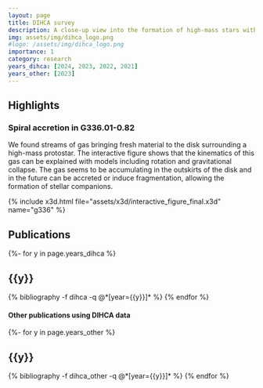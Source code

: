 ```yaml
---
layout: page
title: DIHCA survey
description: A close-up view into the formation of high-mass stars with ALMA.
img: assets/img/dihca_logo.png
#logo: /assets/img/dihca_logo.png
importance: 1
category: research
years_dihca: [2024, 2023, 2022, 2021]
years_other: [2023]
---
```

## Highlights

### Spiral accretion in G336.01-0.82

We found streams of gas bringing fresh material to the disk surrounding a high-mass protostar.
The interactive figure shows that the kinematics of this gas can be explained with models including rotation and gravitational collapse.
The gas seems to be accumulating in the outskirts of the disk and in the future can be accreted or induce fragmentation, allowing the formation of stellar companions.

{% include x3d.html file="assets/x3d/interactive_figure_final.x3d" name="g336" %}

## Publications

<div class="publications">
{%- for y in page.years_dihca %}
  <h2 class="year">{{y}}</h2>
  {% bibliography -f dihca -q @*[year={{y}}]* %}
{% endfor %}
</div>

#### Other publications using DIHCA data

<div class="publications">
{%- for y in page.years_other %}
  <h2 class="year">{{y}}</h2>
  {% bibliography -f dihca_other -q @*[year={{y}}]* %}
{% endfor %}
</div>
